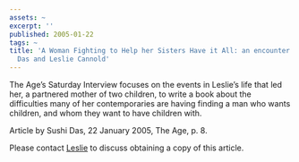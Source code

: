 ```yaml
---
assets: ~
excerpt: ''
published: 2005-01-22
tags: ~
title: 'A Woman Fighting to Help her Sisters Have it All: an encounter between   Sushi
  Das and Leslie Cannold'
---
```

The Age’s Saturday Interview focuses on the events in Leslie’s life that
led her, a partnered mother of two children, to write a book about the
difficulties many of her contemporaries are having finding a man who
wants children, and whom they want to have children with.
  
Article by Sushi Das, 22 January 2005, The Age, p. 8.
  
Please contact [Leslie](mailto:leslie@cannold.com) to discuss obtaining
a copy of this article.